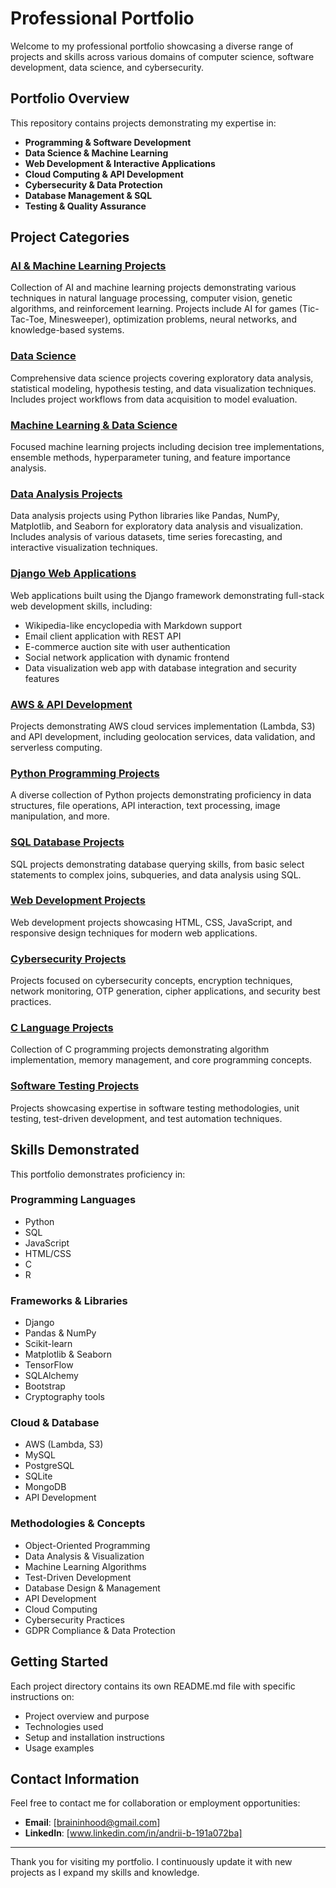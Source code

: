 # Professional Portfolio

Welcome to my professional portfolio showcasing a diverse range of projects and skills across various domains of computer science, software development, data science, and cybersecurity.

## Portfolio Overview

This repository contains projects demonstrating my expertise in:

- **Programming & Software Development**
- **Data Science & Machine Learning**
- **Web Development & Interactive Applications**
- **Cloud Computing & API Development**
- **Cybersecurity & Data Protection**
- **Database Management & SQL**
- **Testing & Quality Assurance**

## Project Categories

### [AI & Machine Learning Projects](./AI-Projects/)
Collection of AI and machine learning projects demonstrating various techniques in natural language processing, computer vision, genetic algorithms, and reinforcement learning. Projects include AI for games (Tic-Tac-Toe, Minesweeper), optimization problems, neural networks, and knowledge-based systems.

### [Data Science](./Data-Science/)
Comprehensive data science projects covering exploratory data analysis, statistical modeling, hypothesis testing, and data visualization techniques. Includes project workflows from data acquisition to model evaluation.

### [Machine Learning & Data Science](./ML-AI(Data-Science)/)
Focused machine learning projects including decision tree implementations, ensemble methods, hyperparameter tuning, and feature importance analysis.

### [Data Analysis Projects](./Data-Analysis/)
Data analysis projects using Python libraries like Pandas, NumPy, Matplotlib, and Seaborn for exploratory data analysis and visualization. Includes analysis of various datasets, time series forecasting, and interactive visualization techniques.

### [Django Web Applications](./Django/)
Web applications built using the Django framework demonstrating full-stack web development skills, including:
- Wikipedia-like encyclopedia with Markdown support
- Email client application with REST API
- E-commerce auction site with user authentication
- Social network application with dynamic frontend
- Data visualization web app with database integration and security features

### [AWS & API Development](./AWS_Data_API/)
Projects demonstrating AWS cloud services implementation (Lambda, S3) and API development, including geolocation services, data validation, and serverless computing.

### [Python Programming Projects](./Python_practice/)
A diverse collection of Python projects demonstrating proficiency in data structures, file operations, API interaction, text processing, image manipulation, and more.

### [SQL Database Projects](./SQL_practice/)
SQL projects demonstrating database querying skills, from basic select statements to complex joins, subqueries, and data analysis using SQL.

### [Web Development Projects](./HTML_JS_CSS/)
Web development projects showcasing HTML, CSS, JavaScript, and responsive design techniques for modern web applications.

### [Cybersecurity Projects](./CyberSecurity/)
Projects focused on cybersecurity concepts, encryption techniques, network monitoring, OTP generation, cipher applications, and security best practices.

### [C Language Projects](./C%20Language/)
Collection of C programming projects demonstrating algorithm implementation, memory management, and core programming concepts.

### [Software Testing Projects](./Testing/)
Projects showcasing expertise in software testing methodologies, unit testing, test-driven development, and test automation techniques.

## Skills Demonstrated

This portfolio demonstrates proficiency in:

### Programming Languages
- Python
- SQL
- JavaScript
- HTML/CSS
- C
- R

### Frameworks & Libraries
- Django
- Pandas & NumPy
- Scikit-learn
- Matplotlib & Seaborn
- TensorFlow
- SQLAlchemy
- Bootstrap
- Cryptography tools

### Cloud & Database
- AWS (Lambda, S3)
- MySQL
- PostgreSQL
- SQLite
- MongoDB
- API Development

### Methodologies & Concepts
- Object-Oriented Programming
- Data Analysis & Visualization
- Machine Learning Algorithms
- Test-Driven Development
- Database Design & Management
- API Development
- Cloud Computing
- Cybersecurity Practices
- GDPR Compliance & Data Protection

## Getting Started

Each project directory contains its own README.md file with specific instructions on:
- Project overview and purpose
- Technologies used
- Setup and installation instructions
- Usage examples

## Contact Information

Feel free to contact me for collaboration or employment opportunities:

- **Email**: [braininhood@gmail.com]
- **LinkedIn**: [www.linkedin.com/in/andrii-b-191a072ba]

---

Thank you for visiting my portfolio. I continuously update it with new projects as I expand my skills and knowledge. 
